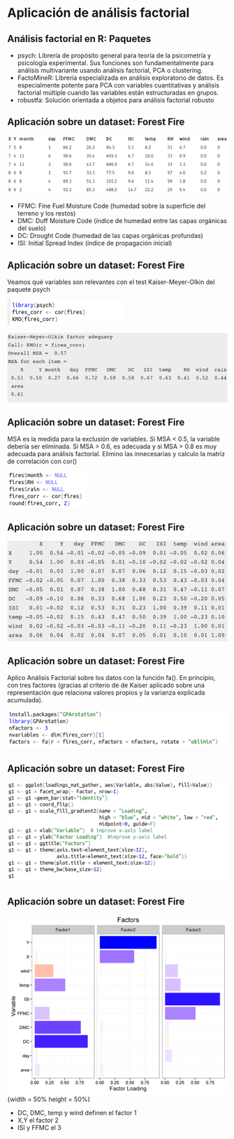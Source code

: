 # Aplicación de análisis factorial

## Análisis factorial en R: Paquetes

- psych: Librería de propósito general para teoría de la psicometría y psicología experimental. Sus funciones son fundamentalmente para análisis multivariante usando análisis factorial, PCA o clustering.
- FactoMineR: Librería especializada en análisis exploratorio de datos. Es especialmente potente para PCA con variables cuantitativas y análisis factorial múltiple cuando las variables están estructuradas en grupos.
- robustfa: Solución orientada a objetos para análisis factorial robusto

## Aplicación sobre un dataset: Forest Fire

![Tabla resumen del dataset](./presentacion/imgs/tabla.png)

- FFMC: Fine Fuel Moisture Code (humedad sobre la superficie del terreno y los restos)
- DMC: Duff Moisture Code (índice de humedad entre las capas orgánicas del suelo)
- DC: Drought Code (humedad de las capas orgánicas profundas)
- ISI: Initial Spread Index  (índice de propagación inicial)

## Aplicación sobre un dataset: Forest Fire


Veamos qué variables son relevantes con el test Kaiser-Meyer-Olkin del paquete psych

![KMO](./presentacion/imgs/kmo.png)

![Resultados KMO](./presentacion/imgs/kmo-r.png)

## Aplicación sobre un dataset: Forest Fire

MSA es la medida para la exclusión de variables. Si MSA < 0.5, la variable debería ser eliminada. Si MSA > 0.6, es adecuada y si MSA > 0.8 es muy adecuada para análisis factorial. Elimino las innecesarias y calculo la matriz de correlación con cor()

![Eliminación y correlación](./presentacion/imgs/cor.png)

## Aplicación sobre un dataset: Forest Fire 

![Matriz de correlación](./presentacion/imgs/cor-sal.png)

## Aplicación sobre un dataset: Forest Fire 

Aplico Análisis Factorial sobre los datos con la función fa(). En principio, con tres factores (gracias al criterio de de Kaiser aplicado sobre una representación que relaciona valores propios y la varianza explicada acumulada).

![Análisis Factorial con 3 factores](./presentacion/imgs/fa1.png)

## Aplicación sobre un dataset: Forest Fire 

![Código para la especificación de variables](./presentacion/imgs/g1.png)

## Aplicación sobre un dataset: Forest Fire 

![Carga de los factores](./presentacion/imgs/loading.png){width = 50% height = 50%}

- DC, DMC, temp y wind definen el factor 1
- X,Y el factor 2
- ISI y FFMC el 3